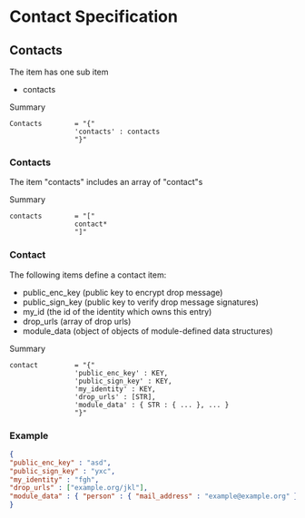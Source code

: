 # Contact Specification

## Contacts

The item has one sub item
* contacts

Summary

    Contacts        = "{"
                    'contacts' : contacts
                    "}"

### Contacts

The item "contacts" includes an array of "contact"s

Summary

    contacts        = "["
                    contact*
                    "]"

### Contact

The following items define a contact item:

* public_enc_key (public key to encrypt drop message)
* public_sign_key (public key to verify drop message signatures)
* my_id (the id of the identity which owns this entry)
* drop_urls (array of drop urls)
* <a name="module_data"> </a> module_data (object of objects of module-defined data structures)

Summary

    contact         = "{"
                    'public_enc_key' : KEY,
                    'public_sign_key' : KEY,
                    'my_identity' : KEY,
                    'drop_urls' : [STR],
                    'module_data' : { STR : { ... }, ... }
                    "}"

### Example

```json
{
"public_enc_key" : "asd",
"public_sign_key" : "yxc",
"my_identity" : "fgh",
"drop_urls" : ["example.org/jkl"],
"module_data" : { "person" : { "mail_address" : "example@example.org" } }
}
```

